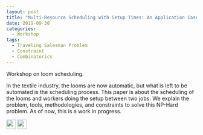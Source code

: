 ```yaml
---
layout: post
title: "Multi-Resource Scheduling with Setup Times: An Application Case to the Textile Industry"
date: 2019-09-30
categories:
  - Workshop
tags:
  - Traveling Salesman Problem
  - Constraint
  - Combinatorics
---
```


Workshop on loom scheduling.

In the textile industry, the looms are now automatic, but
what is left to be automated is the scheduling process. This paper is
about the scheduling of the looms and workers doing the setup between
two jobs. We explain the problem, tools, methodologies, and constraints
to solve this NP-Hard problem. As of now, this is a work in progress.

[<img src="/Work/icons/pdf.png" width="25"/>](/Work/workshops/Multi_Resource_Scheduling_with_Setup_Times.pdf)
[<img src="/Work/icons/link.png" width="25"/>](https://cp2019.a4cp.org/dp_proceedings.html)
